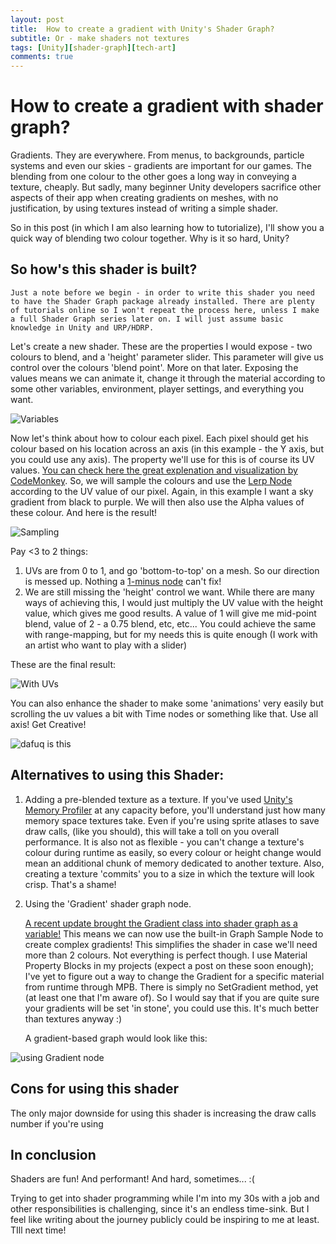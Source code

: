 ```yaml
---
layout: post
title:  How to create a gradient with Unity's Shader Graph?
subtitle: Or - make shaders not textures
tags: [Unity][shader-graph][tech-art]
comments: true
---
```


# How to create a gradient with shader graph?

Gradients. They are everywhere. From menus, to backgrounds, particle systems and even our skies - gradients are important for our games. The blending from one colour to the other goes a long way in conveying a texture, cheaply. But sadly, many beginner Unity developers sacrifice other aspects of their app when creating gradients on meshes, with no justification, by using textures instead of writing a simple shader.

So in this post (in which I am also learning how to tutorialize), I'll show you a quick way of blending two colour together. Why is it so hard, Unity?

## So how's this shader is built?
	Just a note before we begin - in order to write this shader you need to have the Shader Graph package already installed. There are plenty of tutorials online so I won't repeat the process here, unless I make a full Shader Graph series later on. I will just assume basic knowledge in Unity and URP/HDRP.

Let's create a new shader. These are the properties I would expose - two colours to blend, and a 'height' parameter slider. This parameter will give us control over the colours 'blend point'. More on that later. Exposing the values means we can animate it, change it through the material according to some other variables, environment, player settings, and everything you want.

![Variables](/img/posts/Gradient-1.png)

Now let's think about how to colour each pixel. Each pixel should get his colour based on his location across an axis (in this example - the Y axis, but you could use any axis). The property we'll use for this is of course its UV values. [You can check here the great explenation and visualization by CodeMonkey](https://www.youtube.com/watch?v=FGL6SffDeVU).
So, we will sample the colours and use the [Lerp Node](https://docs.unity3d.com/Packages/com.unity.shadergraph@6.9/manual/Lerp-Node.html) according to the UV value of our pixel. Again, in this example I want a sky gradient from black to purple. We will then also use the Alpha values of these colour. And here is the result!

![Sampling](/img/posts/Gradient-2.png)

Pay <3 to 2 things:
1. UVs are from 0 to 1, and go 'bottom-to-top' on a mesh. So our direction is messed up. Nothing a [1-minus node](https://docs.unity3d.com/Packages/com.unity.shadergraph@6.9/manual/One-Minus-Node.html) can't fix!
2. We are still missing the 'height' control we want. While there are many ways of achieving this, I would just multiply the UV value with the height value, which gives me good results. A value of 1 will give me mid-point blend, value of 2 - a 0.75 blend, etc, etc... You could achieve the same with range-mapping, but for my needs this is quite enough (I work with an artist who want to play with a slider)

These are the final result:

![With UVs](/img/posts/Gradient-3.png)

You can also enhance the shader to make some 'animations' very easily but scrolling the uv values a bit with Time nodes or something like that. Use all axis! Get Creative!

![dafuq is this](/img/posts/Gradient-4.gif)

## Alternatives to using this Shader:
1. Adding a pre-blended texture as a texture.
	If you've used [Unity's Memory Profiler](https://docs.unity3d.com/Packages/com.unity.memoryprofiler@0.2/manual/index.html) at any capacity before, you'll understand just how many memory space textures take. Even if you're using sprite atlases to save draw calls, (like you should), this will take a toll on you overall performance. It is also not as flexible - you can't change a texture's colour during runtime as easily, so every colour or height change would mean an additional chunk of memory dedicated to another texture. Also, creating a texture 'commits' you to a size in which the texture will look crisp. That's a shame!

2. Using the 'Gradient' shader graph node.

	[A recent update brought the Gradient class into shader graph as a variable!](https://docs.unity3d.com/Packages/com.unity.shadergraph@6.9/manual/Gradient-Node.html) This means we can now use the built-in Graph Sample Node to create complex gradients! This simplifies the shader in case we'll need more than 2 colours.
	Not everything is perfect though. I use Material Property Blocks in my projects (expect a post on these soon enough); I've yet to figure out a way to change the Gradient for a specific material from runtime through MPB. There is simply no SetGradient method, yet (at least one that I'm aware of). So I would say that if you are quite sure your gradients will be set 'in stone', you could use this. It's much better than textures anyway :)

	A gradient-based graph would look like this:

  ![using Gradient node](/img/posts/Gradient-5.png)


## Cons for using this shader
The only major downside for using this shader is increasing the draw calls number if you're using

## In conclusion
Shaders are fun! And performant! And hard, sometimes... :(

Trying to get into shader programming while I'm into my 30s with a job and other responsibilities is challenging, since it's an endless time-sink. But I feel like writing about the journey publicly could be inspiring to me at least. TIll next time!
